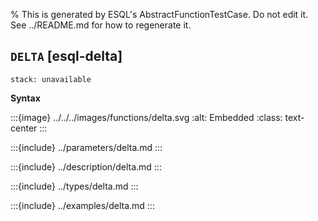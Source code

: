 % This is generated by ESQL's AbstractFunctionTestCase. Do not edit it. See ../README.md for how to regenerate it.

## `DELTA` [esql-delta]
```{applies_to}
stack: unavailable
```

**Syntax**

:::{image} ../../../images/functions/delta.svg
:alt: Embedded
:class: text-center
:::


:::{include} ../parameters/delta.md
:::

:::{include} ../description/delta.md
:::

:::{include} ../types/delta.md
:::

:::{include} ../examples/delta.md
:::
